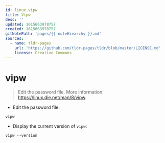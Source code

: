 ```yaml
---
id: linux.vipw
title: Vipw
desc: ''
updated: 1615663978757
created: 1615663978757
gitNotePath: 'pages/{{ noteHiearchy }}.md'
sources:
  - name: tldr-pages
    url: 'https://github.com/tldr-pages/tldr/blob/master/LICENSE.md'
    license: Creative Commons
---
```

# vipw

> Edit the password file.
> More information: <https://linux.die.net/man/8/vipw>.

- Edit the password file:

`vipw`

- Display the current version of `vipw`:

`vipw --version`

